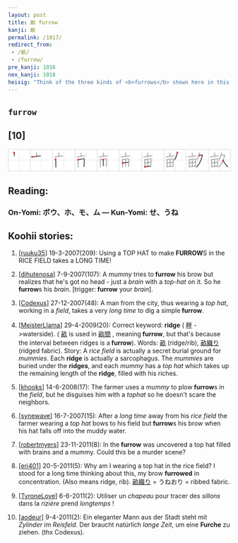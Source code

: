```yaml
---
layout: post
title: 畝 furrow
kanji: 畝
permalink: /1017/
redirect_from:
 - /畝/
 - /furrow/
pre_kanji: 1016
nex_kanji: 1018
heisig: "Think of the three kinds of <b>furrows</b> shown here in this character - a <i>top hat's</i> rim, a <i>rice field's</i> ridges, and the wrinkles that show you've been around a <i>long time</i>."
---
```


## `furrow`

## [10]

<div class="stroke"><img src="../images/E7959D.png" /></div>

## Reading:

### On-Yomi: ボウ、ホ、モ、ム &mdash; Kun-Yomi: せ、うね

## Koohii stories:

1) [<a href="http://kanji.koohii.com/profile/ruuku35">ruuku35</a>] 19-3-2007(209): Using a TOP HAT to make<strong> FURROW</strong>S in the RICE FIELD takes a LONG TIME! 

2) [<a href="http://kanji.koohii.com/profile/dihutenosa">dihutenosa</a>] 7-9-2007(107): A <em>mummy</em> tries to<strong> furrow</strong> his brow but realizes that he&#039;s got no head - just a <em>brain</em> with a <em>top-hat</em> on it. So he <strong>furrow</strong>s his <em>brain</em>. [trigger:<strong> furrow</strong> your <em>brain</em>]. 

3) [<a href="http://kanji.koohii.com/profile/Codexus">Codexus</a>] 27-12-2007(48): A man from the city, thus wearing a <em>top hat</em>, working in a <em>field</em>, takes a very <em>long time</em> to dig a simple<strong> furrow</strong>. 

4) [<a href="http://kanji.koohii.com/profile/MeisterLlama">MeisterLlama</a>] 29-4-2009(20): Correct keyword: <strong>ridge</strong> (  <a href="http://jisho.org/kanji/details/畔">畔</a>  -&gt;waterside). (  <a href="http://jisho.org/kanji/details/畝">畝</a>   is used in   <a href="http://jisho.org/kanji/details/畝間">畝間</a>  , meaning<strong> furrow</strong>, but that&#039;s because the interval between ridges is a<strong> furrow</strong>). Words:   <a href="http://jisho.org/kanji/details/畝">畝</a>   (ridge/rib),   <a href="http://jisho.org/kanji/details/畝織り">畝織り</a>   (ridged fabric). Story: A <em>rice field</em> is actually a secret burial ground for <em>mummies</em>. Each <strong>ridge</strong> is actually a sarcophagus. The <em>mummies</em> are buried under the <strong>ridges</strong>, and each <em>mummy</em> has a <em>top hat</em> which takes up the remaining length of the <strong>ridge</strong>, filled with his riches. 

5) [<a href="http://kanji.koohii.com/profile/khooks">khooks</a>] 14-6-2008(17): The farmer uses a <em>mummy</em> to plow<strong> furrow</strong>s in the <em>field</em>, but he disguises him with a <em>tophat</em> so he doesn&#039;t scare the neighbors. 

6) [<a href="http://kanji.koohii.com/profile/synewave">synewave</a>] 16-7-2007(15): After a <em>long time</em> away from his <em>rice field</em> the farmer wearing a <em>top hat</em> bows to his field but<strong> furrow</strong>s his brow when his hat falls off into the muddy water. 

7) [<a href="http://kanji.koohii.com/profile/robertmyers">robertmyers</a>] 23-11-2011(8): In the<strong> furrow</strong> was uncovered a top hat filled with brains and a mummy. Could this be a murder scene? 

8) [<a href="http://kanji.koohii.com/profile/eri401">eri401</a>] 20-5-2011(5): Why am I wearing a top hat in the rice field? I stood for a long time thinking about this, my brow <strong>furrowed</strong> in concentration. (Also means ridge, rib).   <a href="http://jisho.org/kanji/details/畝織り">畝織り</a>   = うねおり = ribbed fabric. 

9) [<a href="http://kanji.koohii.com/profile/TyroneLove">TyroneLove</a>] 6-6-2011(2): Utiliser un <em>chapeau</em> pour tracer des <em>sillons</em> dans la <em>rizière</em> prend <em>longtemps</em> ! 

10) [<a href="http://kanji.koohii.com/profile/aodeur">aodeur</a>] 9-4-2011(2): Ein eleganter Mann aus der Stadt steht mit <em>Zylinder</em> im <em>Reisfeld</em>. Der braucht natürlich <em>lange Zeit</em>, um eine <strong>Furche</strong> zu ziehen. (thx Codexus). 
